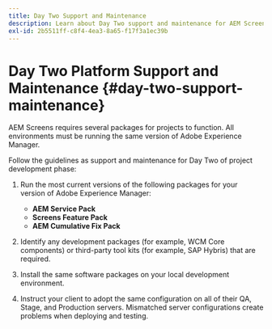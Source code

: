 ```yaml
---
title: Day Two Support and Maintenance
description: Learn about Day Two support and maintenance for AEM Screens.
exl-id: 2b5511ff-c8f4-4ea3-8a65-f17f3a1ec39b
---
```

# Day Two Platform Support and Maintenance {#day-two-support-maintenance}

AEM Screens requires several packages for projects to function. All environments must be running the same version of Adobe Experience Manager.

Follow the guidelines as support and maintenance for Day Two of project development phase:

1. Run the most current versions of the following packages for your version of Adobe Experience Manager:

   * **AEM Service Pack**
   * **Screens Feature Pack**
   * **AEM Cumulative Fix Pack**

1. Identify any development packages (for example, WCM Core components) or third-party tool kits (for example, SAP Hybris) that are required.

1. Install the same software packages on your local development environment.

1. Instruct your client to adopt the same configuration on all of their QA, Stage, and Production servers. Mismatched server configurations create problems when deploying and testing.
